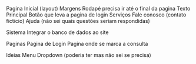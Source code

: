 Pagina Inicial (layout)
	Margens
	Rodapé precisa ir até o final da pagina
	Texto Principal
	Botão que leva a pagina de login
	Serviços
	Fale conosco (contato fictício)
	Ajuda (não sei quais questões seriam respondidas)


Sistema
	Integrar o banco de dados ao site

Paginas
	Pagina de Login
	Pagina onde se marca a consulta

Ideias
	Menu Dropdown (poderia ter mas não sei se precisa)